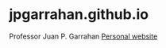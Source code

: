 # jpgarrahan.github.io
Professor Juan P. Garrahan 
[Personal website](https://www.nottingham.ac.uk/~ppzjpg)
